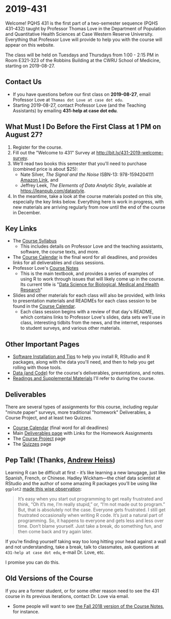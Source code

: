 # 2019-431

Welcome! PQHS 431 is the first part of a two-semester sequence (PQHS 431-432) taught by Professor Thomas Love in the Department of Population and Quantitative Health Sciences at Case Western Reserve University. Everything that Professor Love will provide to help you with the course will appear on this website.

The class will be held on Tuesdays and Thursdays from 1:00 - 2:15 PM in Room E321-323 of the Robbins Building at the CWRU School of Medicine, starting on 2019-08-27.

## Contact Us

- If you have questions before our first class on **2019-08-27**, email Professor Love at `Thomas dot Love at case dot edu`.
- Starting 2019-08-27, contact Professor Love (and the Teaching Assistants) by emailing **431-help at case dot edu**. 

## What Must I Do Before the First Class at 1 PM on August 27?

1. Register for the course.
2. Fill out the "Welcome to 431" Survey at http://bit.ly/431-2019-welcome-survey.
3. We'll read two books this semester that you'll need to purchase (combined price is about $25):
    - Nate Silver, *The Signal and the Noise* ISBN-13: 978-1594204111 [Amazon Link](https://www.amazon.com/Signal-Noise-Many-Predictions-Fail-but/dp/0143125087), and
    - Jeffrey Leek, *The Elements of Data Analytic Style*, available at https://leanpub.com/datastyle.
4. In the meantime, take a look at the course materials posted on this site, especially the key links below. Everything here is work in progress, with new materials are arriving regularly from now until the end of the course in December.

## Key Links 

- The [Course Syllabus](https://thomaselove.github.io/2019-431-syllabus/)
    - This includes details on Professor Love and the teaching assistants, software, the course texts, and more.
- The [Course Calendar](https://github.com/THOMASELOVE/2019-431/blob/master/calendar.md) is the final word for all deadlines, and provides links for all deliverables and class sessions.
- Professor Love's [Course Notes](https://thomaselove.github.io/2019-431-book/)
    - This is the main textbook, and provides a series of examples of using R to work through issues that will likely come up in the course. Its current title is "[Data Science for Biological, Medical and Health Research](https://thomaselove.github.io/2019-431-book/)"
- Slides and other materials for each class will also be provided, with links to presentation materials and READMEs for each class session to be found in the [Course Calendar](https://github.com/THOMASELOVE/2019-431/blob/master/calendar.md).
    - Each class session begins with a review of that day's README, which contains links to Professor Love's slides, data sets we'll use in class, interesting tidbits from the news, and the internet, responses to student surveys, and various other materials. 

## Other Important Pages

- [Software Installation and Tips](https://github.com/THOMASELOVE/2019-431/tree/master/SOFTWARE) to help you install R, RStudio and R packages, along with the data you'll need, and then to help you get rolling with those tools.
- [Data (and Code)](https://github.com/THOMASELOVE/2019-431-data) for the course's deliverables, presentations, and notes.
- [Readings and Supplemental Materials](https://github.com/THOMASELOVE/2019-431/blob/master/READINGS.md) I'll refer to during the course.

## Deliverables

There are several types of assignments for this course, including regular "minute paper" surveys, more traditional "homework" Deliverables, a Course Project, and at least two Quizzes.

- [Course Calendar](https://github.com/THOMASELOVE/2019-431/blob/master/calendar.md) (final word for all deadlines)
- Main [Deliverables page](https://github.com/THOMASELOVE/2019-431/tree/master/DELIVERABLES) with Links for the Homework Assignments
- The [Course Project](https://github.com/THOMASELOVE/2019-431/tree/master/PROJECT) page
- The [Quizzes](https://github.com/THOMASELOVE/2019-431/tree/master/QUIZZES) page

## Pep Talk! (Thanks, [Andrew Heiss](https://evalf19.classes.andrewheiss.com/syllabus/#pep-talk))

Learning R can be difficult at first - it’s like learning a new lanugage, just like Spanish, French, or Chinese. Hadley Wickham—the chief data scientist at RStudio and the author of some amazing R packages you’ll be using like `ggplot2` [made this wise observation](https://r-posts.com/advice-to-young-and-old-programmers-a-conversation-with-hadley-wickham/):

> It’s easy when you start out programming to get really frustrated and think, “Oh it’s me, I’m really stupid,” or, “I’m not made out to program.” But, that is absolutely not the case. Everyone gets frustrated. I still get frustrated occasionally when writing R code. It’s just a natural part of programming. So, it happens to everyone and gets less and less over time. Don’t blame yourself. Just take a break, do something fun, and then come back and try again later.

If you’re finding yourself taking way too long hitting your head against a wall and not understanding, take a break, talk to classmates, ask questions at `431-help at case dot edu`, e-mail Dr. Love, etc.

I promise you can do this.

## Old Versions of the Course

If you are a former student, or for some other reason need to see the 431 course in its previous iterations, contact Dr. Love via email.

- Some people will want to see [the Fall 2018 version of the Course Notes](https://thomaselove.github.io/2018-431-book/), for instance.

